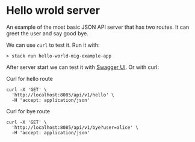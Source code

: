# Hello wrold server

An example of the most basic JSON API server
that has two routes. It can greet the user and say good bye.

We can use `curl` to test it.
Run it with:

```
> stack run hello-world-mig-example-app	
```

After server start we can test it with [Swagger UI](http://localhost:8085/swagger-ui/index.html).
Or with curl:

Curl for hello route
```
curl -X 'GET' \
  'http://localhost:8085/api/v1/hello' \
  -H 'accept: application/json'
```

Curl for bye route

```
curl -X 'GET' \
  'http://localhost:8085/api/v1/bye?user=alice' \
  -H 'accept: application/json'
```  
